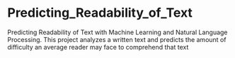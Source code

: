 # Predicting_Readability_of_Text
Predicting Readability of Text with Machine Learning and Natural Language Processing. This project analyzes a written text and predicts the amount of difficulty an average reader may face to comprehend that text
